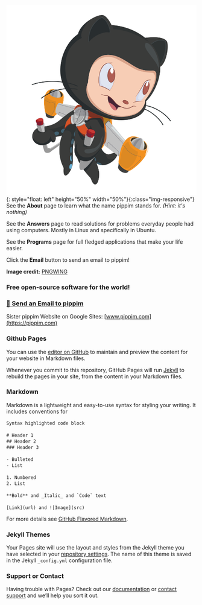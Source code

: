 
![Github Octacat Mascot by pngwing.com](/assets/img/pngwing.com.png){: style="float: left" height="50%" width="50%"}{:class="img-responsive"}
See the **About** page to learn what the name pippim stands for. *(Hint: it's nothing)*

See the **Answers** page to read solutions for problems everyday people had using computers. Mostly in Linux and specifically in Ubuntu.

See the **Programs** page for full fledged applications that make your life easier.

Click the **Email** button to send an email to pippim!

**Image credit:** [PNGWING](https://www.pngwing.com/en/free-png-medya)

### Free open-source software for the world!

### [📧 Send an Email to pippim](mailto:pippim.com@gmail.com)

Sister pippim Website on Google Sites: [www.pippim.com](https://pippim.com)

### Github Pages

You can use the [editor on GitHub](https://github.com/pippim/pippim.github.io/edit/main/index.md) to maintain and preview the content for your website in Markdown files.

Whenever you commit to this repository, GitHub Pages will run [Jekyll](https://jekyllrb.com/) to rebuild the pages in your site, from the content in your Markdown files.

### Markdown

Markdown is a lightweight and easy-to-use syntax for styling your writing. It includes conventions for

```
Syntax highlighted code block

# Header 1
## Header 2
### Header 3

- Bulleted
- List

1. Numbered
2. List

**Bold** and _Italic_ and `Code` text

[Link](url) and ![Image](src)
```

For more details see [GitHub Flavored Markdown](https://guides.github.com/features/mastering-markdown/).

### Jekyll Themes

Your Pages site will use the layout and styles from the Jekyll theme you have selected in your [repository settings](https://github.com/pippim/pippim.github.io/settings/pages). The name of this theme is saved in the Jekyll `_config.yml` configuration file.

### Support or Contact

Having trouble with Pages? Check out our [documentation](https://docs.github.com/categories/github-pages-basics/) or [contact support](https://support.github.com/contact) and we’ll help you sort it out.
